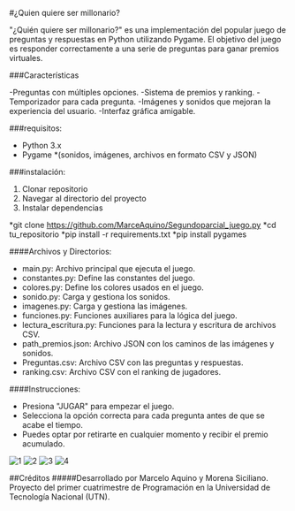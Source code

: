 #¿Quien quiere ser millonario?
<p>
"¿Quién quiere ser millonario?" es una implementación del popular juego de preguntas y respuestas en Python utilizando Pygame. El objetivo del juego es responder correctamente a una serie de preguntas para ganar premios virtuales.
</p>

###Características
<p>
-Preguntas con múltiples opciones.
-Sistema de premios y ranking.
-Temporizador para cada pregunta.
-Imágenes y sonidos que mejoran la experiencia del usuario.
-Interfaz gráfica amigable.
</p>

###requisitos:
* Python 3.x
* Pygame
*(sonidos, imágenes, archivos en formato CSV y JSON)

###instalación:
                
1. Clonar repositorio
2. Navegar al directorio del proyecto
3. Instalar dependencias

    
*git clone https://github.com/MarceAquino/Segundoparcial_juego.py
*cd tu_repositorio
*pip install -r requirements.txt
*pip install pygames
    

####Archivos y Directorios:
* main.py: Archivo principal que ejecuta el juego.
* constantes.py: Define las constantes del juego.
* colores.py: Define los colores usados en el juego.
* sonido.py: Carga y gestiona los sonidos.
* imagenes.py: Carga y gestiona las imágenes.
* funciones.py: Funciones auxiliares para la lógica del juego.
* lectura_escritura.py: Funciones para la lectura y escritura de archivos CSV.
* path_premios.json: Archivo JSON con los caminos de las imágenes y sonidos.
* Preguntas.csv: Archivo CSV con las preguntas y respuestas.
* ranking.csv: Archivo CSV con el ranking de jugadores.




####Instrucciones:

* Presiona "JUGAR" para empezar el juego.
* Selecciona la opción correcta para cada pregunta antes de que se acabe el tiempo.
* Puedes optar por retirarte en cualquier momento y recibir el premio acumulado.
  
![1](https://github.com/MarceAquino/Segundoparcial_juego.py/assets/150548525/8382573c-f70b-478c-a3e0-969a5477aa5b)
![2](https://github.com/MarceAquino/Segundoparcial_juego.py/assets/150548525/03d4d56f-50d4-4fc7-a207-59be6e15ea17)
![3](https://github.com/MarceAquino/Segundoparcial_juego.py/assets/150548525/c09b1162-70c9-4558-98e3-14fb7d81f4be)
![4](https://github.com/MarceAquino/Segundoparcial_juego.py/assets/150548525/5ab32f06-0d53-4544-9a6b-e13581c7d295)



##Créditos
#####Desarrollado por Marcelo Aquino y Morena Siciliano. Proyecto del primer cuatrimestre de Programación en la Universidad de Tecnología Nacional (UTN).

